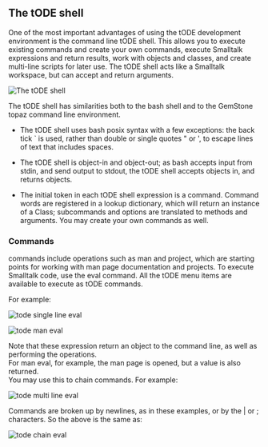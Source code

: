## The tODE shell

One of the most important advantages of using the tODE development environment is the command line tODE shell.  This allows you to execute existing  commands and create your own commands, execute Smalltalk expressions and return results, work with objects and classes, and create multi-line scripts for later use.  The tODE shell acts like a Smalltalk workspace, but can accept and return arguments.

![The tODE shell][1]

The tODE shell has similarities both to the bash shell and to the GemStone topaz command line environment. 

* The tODE shell uses bash posix syntax with a few exceptions: the back tick ` is used, rather than double or single quotes " or ', to escape lines of text that includes spaces.  

* The tODE shell is object-in and object-out; as bash accepts input from stdin, and send output to stdout, the tODE shell accepts objects in, and returns objects.  
*  The initial token in each tODE shell expression is a command.  Command words are registered in a lookup dictionary, which will return an instance of a Class; subcommands and options are translated to methods and arguments.  You may create your own commands as well.  

### Commands

commands include operations such as man and project, which are starting points for working with man page documentation and projects.  To execute Smalltalk code, use the eval command.  All the tODE menu items are available to execute as tODE commands.

For example:

![tode single line eval][2]

![tode man eval][3]

Note that these expression return an object to the command line, as well as performing the operations.  
For man eval, for example, the man page is opened, but a value is also returned.  
You may use this to chain commands.  For example:


![tode multi line eval][4]

Commands are broken up by newlines, as in these examples, or by the | or ; characters.  So the above is the same as:

![tode chain eval][5]


[1]: images/todeShell.jpg
[2]: images/todeManEval.jpg
[3]: images/todeSingleEval.jpg
[4]: images/todeMultiEval.jpg
[5]: images/todeChainEval.jpg

